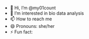 - 👋 Hi, I’m @my01count
- 👀 I’m interested in bio data analysis
- 📫 How to reach me
- 😄 Pronouns: she/her
- ⚡ Fun fact: 

<!---
my01count/my01count is a ✨ special ✨ repository because its `README.md` (this file) appears on your GitHub profile.
You can click the Preview link to take a look at your changes.
--->
